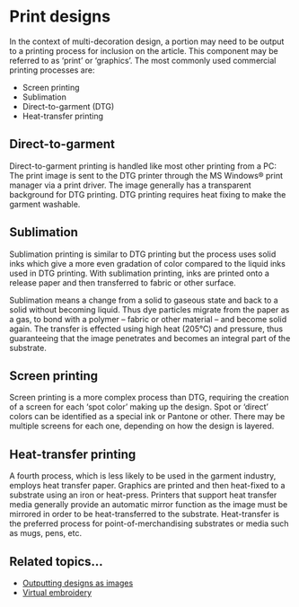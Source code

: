 # Print designs

In the context of multi-decoration design, a portion may need to be output to a printing process for inclusion on the article. This component may be referred to as ‘print’ or ‘graphics’. The most commonly used commercial printing processes are:

- Screen printing
- Sublimation
- Direct-to-garment (DTG)
- Heat-transfer printing

## Direct-to-garment

Direct-to-garment printing is handled like most other printing from a PC: The print image is sent to the DTG printer through the MS Windows® print manager via a print driver. The image generally has a transparent background for DTG printing. DTG printing requires heat fixing to make the garment washable.

## Sublimation

Sublimation printing is similar to DTG printing but the process uses solid inks which give a more even gradation of color compared to the liquid inks used in DTG printing. With sublimation printing, inks are printed onto a release paper and then transferred to fabric or other surface.

Sublimation means a change from a solid to gaseous state and back to a solid without becoming liquid. Thus dye particles migrate from the paper as a gas, to bond with a polymer – fabric or other material – and become solid again. The transfer is effected using high heat (205°C) and pressure, thus guaranteeing that the image penetrates and becomes an integral part of the substrate.

## Screen printing

Screen printing is a more complex process than DTG, requiring the creation of a screen for each ‘spot color’ making up the design. Spot or ‘direct’ colors can be identified as a special ink or Pantone or other. There may be multiple screens for each one, depending on how the design is layered.

## Heat-transfer printing

A fourth process, which is less likely to be used in the garment industry, employs heat transfer paper. Graphics are printed and then heat-fixed to a substrate using an iron or heat-press. Printers that support heat transfer media generally provide an automatic mirror function as the image must be mirrored in order to be heat-transferred to the substrate. Heat-transfer is the preferred process for point-of-merchandising substrates or media such as mugs, pens, etc.

## Related topics...

- [Outputting designs as images](../../Production/reports/Outputting_designs_as_images)
- [Virtual embroidery](../mixed/Virtual_embroidery)
